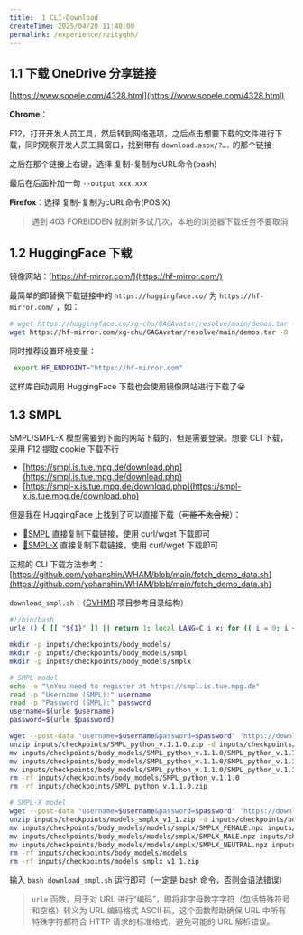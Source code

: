 ```yaml
---
title:  1 CLI-Download
createTime: 2025/04/20 11:40:00
permalink: /experience/rzityqhh/
---
```

## 1.1 下载 OneDrive 分享链接

[https://www.sooele.com/4328.html](https://www.sooele.com/4328.html)

**Chrome**：

F12，打开开发人员工具，然后转到网络选项，之后点击想要下载的文件进行下载，同时观察开发人员工具窗口，找到带有 `download.aspx/?….` 的那个链接

之后在那个链接上右键，选择 复制-复制为cURL命令(bash)

最后在后面补加一句 `--output xxx.xxx`

**Firefox**：选择 复制-复制为cURL命令(POSIX)

> 遇到 403 FORBIDDEN 就刷新多试几次，本地的浏览器下载任务不要取消

## 1.2 HuggingFace 下载

镜像网站：[https://hf-mirror.com/](https://hf-mirror.com/)

最简单的即替换下载链接中的 `https://huggingface.co/` 为 `https://hf-mirror.com/` ，如：

```bash
# wget https://huggingface.co/xg-chu/GAGAvatar/resolve/main/demos.tar -O ./demos.tar
wget https://hf-mirror.com/xg-chu/GAGAvatar/resolve/main/demos.tar -O ./demos.tar
```

同时推荐设置环境变量：

```bash
 export HF_ENDPOINT="https://hf-mirror.com"
```

这样库自动调用 HuggingFace 下载也会使用镜像网站进行下载了😀

## 1.3 SMPL

SMPL/SMPL-X 模型需要到下面的网站下载的，但是需要登录。想要 CLI 下载，采用 F12 提取 cookie 下载不行

- [https://smpl.is.tue.mpg.de/download.php](https://smpl.is.tue.mpg.de/download.php)
- [https://smpl-x.is.tue.mpg.de/download.php](https://smpl-x.is.tue.mpg.de/download.php)

但是我在 HuggingFace 上找到了可以直接下载（~~可能不太合规~~）：

- [🤗SMPL](https://huggingface.co/Nekochu/Models/tree/ba4cec1fe237a6d675e8d4b51d95b2acf8785067/VirtualMarker/httpssmpl.is.tue.mpg.dedownload.php%20SMPL) 直接复制下载链接，使用 curl/wget 下载即可
- [🤗SMPL-X](https://huggingface.co/Nekochu/Models/tree/main/VirtualMarker/httpssmpl-x.is.tue.mpg.dedownload.php) 直接复制下载链接，使用 curl/wget 下载即可



正规的 CLI 下载方法参考：[https://github.com/yohanshin/WHAM/blob/main/fetch_demo_data.sh](https://github.com/yohanshin/WHAM/blob/main/fetch_demo_data.sh)

`download_smpl.sh`：（[GVHMR](https://github.com/zju3dv/GVHMR) 项目参考目录结构）

```bash
#!/bin/bash
urle () { [[ "${1}" ]] || return 1; local LANG=C i x; for (( i = 0; i < ${#1}; i++ )); do x="${1:i:1}"; [[ "${x}" == [a-zA-Z0-9.~-] ]] && echo -n "${x}" || printf '%%%02X' "'${x}"; done; echo; }

mkdir -p inputs/checkpoints/body_models/
mkdir -p inputs/checkpoints/body_models/smpl
mkdir -p inputs/checkpoints/body_models/smplx

# SMPL model
echo -e "\nYou need to register at https://smpl.is.tue.mpg.de"
read -p "Username (SMPL):" username
read -p "Password (SMPL):" password
username=$(urle $username)
password=$(urle $password)

wget --post-data "username=$username&password=$password" 'https://download.is.tue.mpg.de/download.php?domain=smpl&sfile=SMPL_python_v.1.1.0.zip' -O './inputs/checkpoints/SMPL_python_v.1.1.0.zip' --no-check-certificate --continue
unzip inputs/checkpoints/SMPL_python_v.1.1.0.zip -d inputs/checkpoints/body_models/
mv inputs/checkpoints/body_models/SMPL_python_v.1.1.0/SMPL_python_v.1.1.0/smpl/models/basicmodel_f_lbs_10_207_0_v1.1.0.pkl inputs/checkpoints/body_models/smpl/SMPL_FEMALE.pkl
mv inputs/checkpoints/body_models/SMPL_python_v.1.1.0/SMPL_python_v.1.1.0/smpl/models/basicmodel_m_lbs_10_207_0_v1.1.0.pkl inputs/checkpoints/body_models/smpl/SMPL_MALE.pkl
mv inputs/checkpoints/body_models/SMPL_python_v.1.1.0/SMPL_python_v.1.1.0/smpl/models/basicmodel_neutral_lbs_10_207_0_v1.1.0.pkl inputs/checkpoints/body_models/smpl/SMPL_NEUTRAL.pkl
rm -rf inputs/checkpoints/body_models/SMPL_python_v.1.1.0
rm -rf inputs/checkpoints/SMPL_python_v.1.1.0.zip

# SMPL-X model
wget --post-data "username=$username&password=$password" 'https://download.is.tue.mpg.de/download.php?domain=smplx&sfile=models_smplx_v1_1.zip' -O './inputs/checkpoints/models_smplx_v1_1.zip' --no-check-certificate --continue
unzip inputs/checkpoints/models_smplx_v1_1.zip -d inputs/checkpoints/body_models/
mv inputs/checkpoints/body_models/models/smplx/SMPLX_FEMALE.npz inputs/checkpoints/body_models/smplx/SMPLX_FEMALE.npz
mv inputs/checkpoints/body_models/models/smplx/SMPLX_MALE.npz inputs/checkpoints/body_models/smplx/SMPLX_MALE.npz
mv inputs/checkpoints/body_models/models/smplx/SMPLX_NEUTRAL.npz inputs/checkpoints/body_models/smplx/SMPLX_NEUTRAL.npz
rm -rf inputs/checkpoints/body_models/models
rm -rf inputs/checkpoints/models_smplx_v1_1.zip
```

输入 `bash download_smpl.sh` 运行即可（一定是 bash 命令，否则会语法错误）

>  `urle` 函数，用于对 URL 进行“编码”，即将非字母数字字符（包括特殊符号和空格）转义为 URL 编码格式 ASCII 码。这个函数帮助确保 URL 中所有特殊字符都符合 HTTP 请求的标准格式，避免可能的 URL 解析错误。